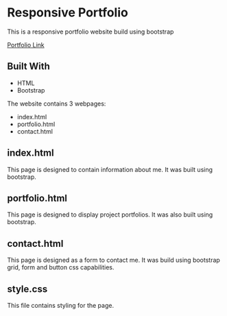 # Responsive Portfolio
This is a responsive portfolio website build using bootstrap

[Portfolio Link](https://mussymuss.github.io/ResponsivePortfolio/)

## Built With

* HTML
* Bootstrap

The website contains 3 webpages:

* index.html
* portfolio.html
* contact.html

## index.html

This page is designed to contain information about me. It was built using bootstrap.

## portfolio.html

This page is designed to display project portfolios. It was also built using bootstrap.

## contact.html

This page is designed as a form to contact me. It was build using bootstrap grid, form and button css capabilities.

## style.css

This file contains styling for the page. 
